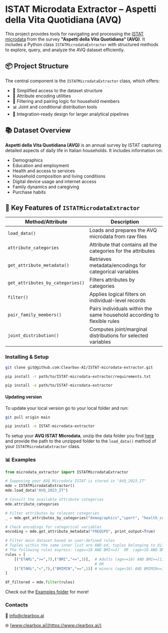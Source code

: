 # ISTAT Microdata Extractor – Aspetti della Vita Quotidiana (AVQ)

This project provides tools for navigating and processing the [ISTAT microdata](https://www.istat.it/microdati/aspetti-della-vita-quotidiana/) from the survey **"Aspetti della Vita Quotidiana" (AVQ)**. It includes a Python class `ISTATMicrodataExtractor` with structured methods to explore, query, and analyze the AVQ dataset efficiently.

## 📦 Project Structure

The central component is the `ISTATMicrodataExtractor` class, which offers:

- 🚀 Simplified access to the dataset structure
- 🧠 Attribute encoding utilities
- 🔎 Filtering and pairing logic for household members
- 📊 Joint and conditional distribution tools
- 📁 Integration-ready design for larger analytical pipelines

## 📚 Dataset Overview

**Aspetti della Vita Quotidiana (AVQ)** is an annual survey by ISTAT capturing detailed aspects of daily life in Italian households. It includes information on:

- Demographics
- Education and employment
- Health and access to services
- Household composition and living conditions
- Digital device usage and internet access
- Family dynamics and caregiving
- Purchase habits

## 🧩 Key Features of `ISTATMicrodataExtractor`

| Method/Attribute                | Description                                                                |
|---------------------------------|----------------------------------------------------------------------------|
| `load_data()`                   | Loads and prepares the AVQ microdata from raw files                        |
| `attribute_categories`          | Attribute that contains all the categories for the attributes              |
| `get_attribute_metadata()`      | Retrieves metadata/encodings for categorical variables                     |
| `get_attributes_by_categories()`| Filters attributes by categories                                           |
| `filter()`                      | Applies logical filters on individual-level records                        |
| `pair_family_members()`         | Pairs individuals within the same household according to flexible rules    |
| `joint_distribution()`          | Computes joint/marginal distributions for selected variables               |


### Installing & Setup

```bash
git clone git@github.com:Clearbox-AI/ISTAT-microdata-extractor.git

pip install -r path/to/ISTAT-microdata-extractor/requirements.txt

pip install -e path/to/ISTAT-microdata-extractor
```

#### Updating version

To update your local version go to your local folder and run:

```bash
git pull origin main

pip install -e ISTAT-microdata-extractor
```

To setup your **AVQ ISTAT Microdata**, unzip the data folder you find [here](https://github.com/Clearbox-AI/ISTAT-microdata-extractor/tree/main/data) and provide the path to the unzipped folder to the `load_data()` method of your `ISTATMicrodataExtractor` class.

### 📊 Examples
```python
from microdata_extractor import ISTATMicrodataExtractor

# Supposing your AVQ Microdata ISTAT is stored in "AVQ_2023_IT"
mde = ISTATMicrodataExtractor()
mde.load_data("AVQ_2023_IT")

# Consult the available attribute categories 
mde.attribute_categories

# Filter attributes by relevant categories
_ = mde.get_attributes_by_categories("demographics","sport", "health_conditions", condition="or")

# Check encodings for categorical variables
encoding = mde.get_attribute_metadata("FREQSPO", print_output=True)

# Filter main dataset based on user-defined rules
# Tuples within the same inner list are AND-ed, tuples belonging to different inner lists are OR-ed
# The following rules express: (age>=18 AND BMI<=3)  OR  (age<18 AND BMIMIN==1)
rules = [
    [("ETAMi",">=",7),("BMI","<=",3)],  # Adults (age>=18) AND BMI==[1,2,3]
                                        # OR
    [("ETAMi","<",7),("BMIMIN","==",1)] # minors (age<18) AND BMIMIN==1
]

df_filtered = mde.filter(rules)
```

Check out the [Examples folder](https://github.com/Clearbox-AI/ISTAT-microdata-extractor/tree/main/Examples) for more!

### Contacts

📧 info@clearbox.ai

🌐 [www.clearbox.ai](https://www.clearbox.ai/)